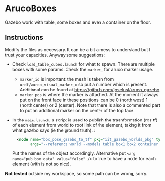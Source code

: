 # ArucoBoxes

Gazebo world with table, some boxes and even a container on the floor.

## Instructions
Modify the files as necessary. It can be a bit a mess to understand but 
I trust your capacities. Anyway some suggestions:

- Check `load_table_cubes.launch` for what to spawn. There are multiple boxes with some params. Check the `marker_` for aruco marker usage. 
  - `marker_id` is important: the mesh is taken from `urdf/aurco_visual_marker_x` so put a number which is present. Additional can be found at https://github.com/joselusl/aruco_gazebo
  - `marker_pos` is where the marker is attached. At the moment it always put on the front face in these positions: can be 0 (north west) 1 (north center) or 2 (center). Note that there is also a commented part to put an additional marker on the center of the top face.

- In the `main.launch`, a script is used to publish the trasnformation (ros tf) of each element from world to root link of the element, taking it from what gazebo says (ie the ground truth). :
  ```xml
    <node name="box_pose_gazebo_to_tf" pkg="iit_gazebo_worlds_pkg" type="pose_gazebo_to_tf.py" output="screen" 
          args="--reference world --models table box1 box2 container --models_link surface box1 box2 container --ignore_roslaunch_added_param" />
  ```
  Put the names of the object accordingly. Alternative put `<arg name="pub_box_data" value="false" />` to true to have a node for each element (with is not so nice).

**Not tested** outside my workspace, so some path can be wrong, sorry.
